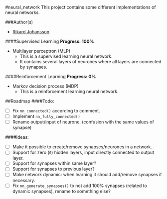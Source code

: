 #neural_network
This project contains some different implementations of neural networks.

###Author(s)
- [Rikard Johansson](https://github.com/RiJo)

####Supervised Learning
**Progress: 100%**
- Multilayer perceptron (MLP)
	- This is a supervised learning neural network. 
	- It contains several layers of neurones where all layers are connected by synapses.

####Reinforcement Learning
**Progress: 0%**
- Markov decision process (MDP)
	- This is a reinforcement learning neural network.

##Roadmap
####Todo:
- [ ] Fix `nn_connected()` according to comment.
- [ ] Implement `nn_fully_connected()`
- [ ] Rename output/input of neurone. (confusion with the same values of synapse)

####Ideas:
- [ ] Make it possible to create/remove synapses/neurones in a network.
- [ ] Support for zero (`0`) hidden layers, input directly connected to output layer.
- [ ] Support for synapses within same layer? 
- [ ] Support for synapses to previous layer?
- [ ] Make network dynamic: when learning it should add/remove synapses if necessary.
- [ ] Fix `nn_generate_synapses()` to not add 100% synapses (related to dynamic synapses), rename to something else?
